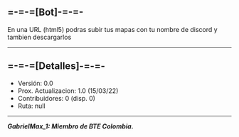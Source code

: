 =-=-=[**Bot**]-=-=-
-----
En una URL (html5) podras subir tus mapas con tu nombre de discord y tambien descargarlos

-----
=-=-=[**Detalles**]-=-=-
-----
- Versión: 0.0
- Prox. Actualizacion: 1.0 (15/03/22)
- Contribuidores: 0 (disp. 0)
- Ruta: null
-----
**_GabrielMax_1: Miembro de BTE Colombia._**

